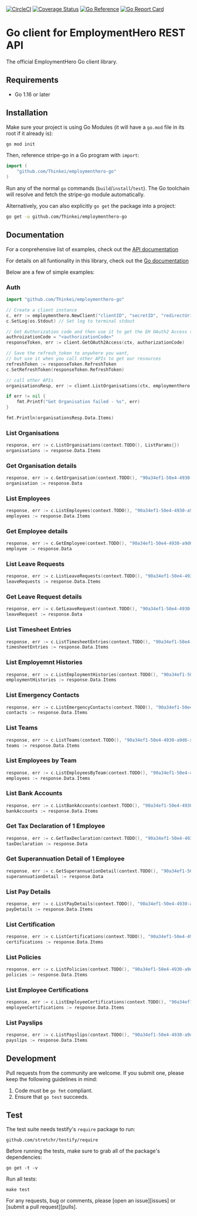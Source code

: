 [![CircleCI](https://dl.circleci.com/status-badge/img/gh/Thinkei/employmenthero-go/tree/main.svg?style=svg&circle-token=d250e09ef4000c2bbd8e827fff9d1b36b6dd6cd4)](https://dl.circleci.com/status-badge/redirect/gh/Thinkei/employmenthero-go/tree/main) [![Coverage Status](https://coveralls.io/repos/github/Thinkei/employmenthero-go/badge.svg?branch=main)](https://coveralls.io/github/Thinkei/employmenthero-go?branch=main) [![Go Reference](https://pkg.go.dev/badge/github.com/Thinkei/employmenthero-go.svg)](https://pkg.go.dev/github.com/Thinkei/employmenthero-go) [![Go Report Card](https://goreportcard.com/badge/github.com/Thinkei/employmenthero-go)](https://goreportcard.com/report/github.com/Thinkei/employmenthero-go)

# Go client for EmploymentHero REST API
The official EmploymentHero Go client library.

## Requirements

- Go 1.16 or later

## Installation

Make sure your project is using Go Modules (it will have a `go.mod` file in its
root if it already is):

``` sh
go mod init
```

Then, reference stripe-go in a Go program with `import`:

``` go
import (
	"github.com/Thinkei/employmenthero-go"
)
```

Run any of the normal `go` commands (`build`/`install`/`test`). The Go
toolchain will resolve and fetch the stripe-go module automatically.

Alternatively, you can also explicitly `go get` the package into a project:

```bash
go get -u github.com/Thinkei/employmenthero-go
```

## Documentation

For a conprehensive list of examples, check out the [API documentation](https://developer.employmenthero.com/api-references/)

For details on all funtionality in this library, check out the [Go documentation](https://pkg.go.dev/github.com/Thinkei/employmenthero-go)

Below are a few of simple examples:

### Auth

```go
import "github.com/Thinkei/employmenthero-go"

// Create a client instance
c, err := employmenthero.NewClient("clientID", "secretID", "redirectUri", "OAuthHost", "apiHost")
c.SetLog(os.Stdout) // Set log to terminal stdout

// Get Authorization code and then use it to get the EH OAuth2 Access tokens
authroizationCode = "<authorizationCode>"
responseToken, err := client.GetOAuth2Access(ctx, authorizationCode)

// Save the refresh_token to anywhere you want,
// but use it when you call other APIs to get our resources
refreshToken := responseToken.RefreshToken
c.SetRefreshToken(responseToken.RefreshToken)

// call other APIs
organisationsResp, err := client.ListOrganisations(ctx, employmenthero.ListParams{})

if err != nil {
	fmt.Printf("Get Organisation failed - %s", err)
}

fmt.Println(organisationsResp.Data.Items)
```

### List Organisations

```go
response, err := c.ListOrganisations(context.TODO(), ListParams{})
organisations := response.Data.Items
```

### Get Organisation details

```go
response, err := c.GetOrganisation(context.TODO(), "90a34ef1-50e4-4930-a9d6-xxxx")
organisation := response.Data
```

### List Employees

```go
response, err := c.ListEmployees(context.TODO(), "90a34ef1-50e4-4930-a9d6-xxxx", ListParams{})
employees := response.Data.Items
```

### Get Employee details

```go
response, err := c.GetEmployee(context.TODO(), "90a34ef1-50e4-4930-a9d6-xxxx", "90a34ef1-50e4-4930-a9d6-yyyy")
employee := response.Data
```

### List Leave Requests

```go
response, err := c.ListLeaveRequests(context.TODO(), "90a34ef1-50e4-4930-a9d6-xxxx", ListParams{})
leaveRequests := response.Data.Items
```

### Get Leave Request details

```go
response, err := c.GetLeaveRequest(context.TODO(), "90a34ef1-50e4-4930-a9d6-xxxx", "90a34ef1-50e4-4930-a9d6-yyyy")
leaveRequest := response.Data
```

### List Timesheet Entries

```go
response, err := c.ListTimesheetEntries(context.TODO(), "90a34ef1-50e4-4930-a9d6-xxxx", "-", ListParams{})
timesheetEntries := response.Data.Items
```

### List Employemnt Histories

```go
response, err := c.ListEmploymentHistories(context.TODO(), "90a34ef1-50e4-4930-a9d6-xxxx", "xxxxxx-yyyy", ListParams{})
employmentHistories := response.Data.Items
```

### List Emergency Contacts

```go
response, err := c.ListEmergencyContacts(context.TODO(), "90a34ef1-50e4-4930-a9d6-xxxx", "xxxx-yyy", ListParams{})
contacts := response.Data.Items
```

### List Teams

```go
response, err := c.ListTeams(context.TODO(), "90a34ef1-50e4-4930-a9d6-xxxx", ListParams{})
teams := response.Data.Items
```

### List Employees by Team

```go
response, err := c.ListEmployeesByTeam(context.TODO(), "90a34ef1-50e4-4930-a9d6-xxxx", "XXXX-YYYY-ZZZZ", ListParams{})
employees := response.Data.Items
```

### List Bank Accounts

```go
response, err := c.ListBankAccounts(context.TODO(), "90a34ef1-50e4-4930-a9d6-xxxx", "XXX-YY-ZZZ", ListParams{})
bankAccounts := response.Data.Items
```

### Get Tax Declaration of 1 Employee

```go
response, err := c.GetTaxDeclaration(context.TODO(), "90a34ef1-50e4-4930-a9d6-xxxx", "XXX-YY-ZZZ", ListParams{})
taxDeclaration := response.Data
```

### Get Superannuation Detail of 1 Employee

```go
response, err := c.GetSuperannuationDetail(context.TODO(), "90a34ef1-50e4-4930-a9d6-xxxx", "XXX-YY-ZZZ", ListParams{})
superannuationDetail := response.Data
```

### List Pay Details

```go
response, err := c.ListPayDetails(context.TODO(), "90a34ef1-50e4-4930-a9d6-xxxx", "XXX-YY-ZZZ", ListParams{})
payDetails := response.Data.Items
```

### List Certification

```go
response, err := c.ListCertifications(context.TODO(), "90a34ef1-50e4-4930-a9d6-xxxx", ListParams{})
certifications := response.Data.Items
```

### List Policies

```go
response, err := c.ListPolicies(context.TODO(), "90a34ef1-50e4-4930-a9d6-xxxx", ListParams{})
policies := response.Data.Items
```

### List Employee Certifications

```go
response, err := c.ListEmployeeCertifications(context.TODO(), "90a34ef1-50e4-4930-a9d6-xxxx", "XXX-YY-ZZZ", ListParams{})
employeeCertifications := response.Data.Items
```

### List Payslips

```go
response, err := c.ListPayslips(context.TODO(), "90a34ef1-50e4-4930-a9d6-xxxx", "XXX-YY-ZZZ", ListParams{})
payslips := response.Data.Items
```

## Development

Pull requests from the community are welcome. If you submit one, please keep
the following guidelines in mind:

1. Code must be `go fmt` compliant.
3. Ensure that `go test` succeeds.

## Test

The test suite needs testify's `require` package to run:

    github.com/stretchr/testify/require

Before running the tests, make sure to grab all of the package's dependencies:

    go get -t -v

Run all tests:

    make test

For any requests, bug or comments, please [open an issue][issues] or [submit a pull request][pulls].
